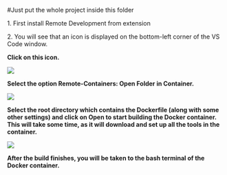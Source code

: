 #Just put the whole project inside this folder

<p>1. First install Remote Development from extension</p>

<p>2. You will see that an icon is displayed on the bottom-left corner of the VS Code window.</p>

<strong>Click on this icon.<strong>

<img src = "assets\images\docker_1.jpg">

<p>Select the option Remote-Containers: Open Folder in Container.</p>

<img src = "assets\images\docker_2.jpg">

<p>Select the root directory which contains the Dockerfile (along with some other settings) and click on Open to start building the Docker container. This will take some time, as it will download and set up all the tools in the container.</p>

<img src = "assets\images\docker_3.jpg">

<p>After the build finishes, you will be taken to the bash terminal of the Docker container.</p>
